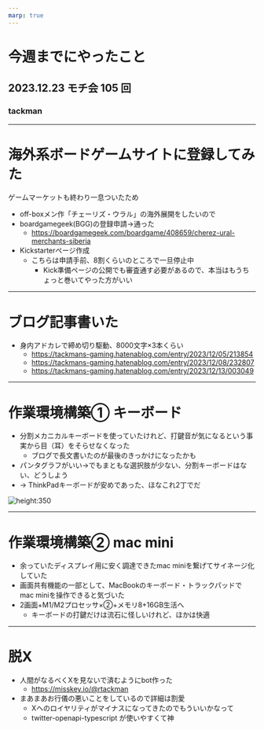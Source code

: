 ```yaml
---
marp: true
---
```


# 今週までにやったこと

## 2023.12.23 モチ会 105 回

### tackman

---

# 海外系ボードゲームサイトに登録してみた

ゲームマーケットも終わり一息ついたため

- off-boxメン作「チェーリズ・ウラル」の海外展開をしたいので
- boardgamegeek(BGG)の登録申請→通った
  - https://boardgamegeek.com/boardgame/408659/cherez-ural-merchants-siberia
- Kickstarterページ作成
  - こちらは申請手前、8割くらいのところで一旦停止中
    - Kick準備ページの公開でも審査通す必要があるので、本当はもうちょっと巻いてやった方がいい


---

# ブログ記事書いた

- 身内アドカレで締め切り駆動、8000文字×3本くらい
  - https://tackmans-gaming.hatenablog.com/entry/2023/12/05/213854
  - https://tackmans-gaming.hatenablog.com/entry/2023/12/08/232807
  - https://tackmans-gaming.hatenablog.com/entry/2023/12/13/003049

---

# 作業環境構築① キーボード

- 分割メカニカルキーボードを使っていたけれど、打鍵音が気になるという事実から目（耳）をそらせなくなった
  - ブログで長文書いたのが最後のきっかけになったかも
- パンタグラフがいい→でもまともな選択肢が少ない、分割キーボードはない、どうしよう
- → ThinkPadキーボードが安めであった、ほなこれ2丁でだ

![height:350](keyboards.png)

---

# 作業環境構築② mac mini

- 余っていたディスプレイ用に安く調達できたmac miniを繋げてサイネージ化していた
- 画面共有機能の一部として、MacBookのキーボード・トラックパッドでmac miniを操作できると気づいた
- 2画面+M1/M2プロセッサ×②+メモリ8+16GB生活へ
  - キーボードの打鍵だけは流石に怪しいけれど、ほかは快適

---

# 脱X

- 人間がなるべくXを見ないで済むようにbot作った
  - https://misskey.io/@rtackman
- まあまあお行儀の悪いことをしているので詳細は割愛
  - Xへのロイヤリティがマイナスになってきたのでもういいかなって
  - twitter-openapi-typescript が使いやすくて神